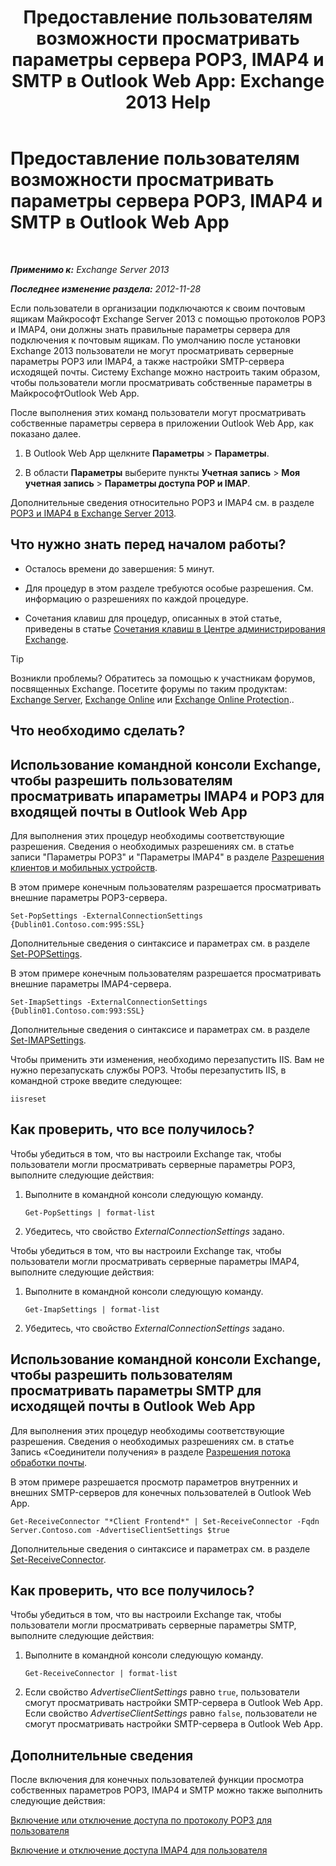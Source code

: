 ﻿---
title: 'Предоставление пользователям возможности просматривать параметры сервера POP3, IMAP4 и SMTP в Outlook Web App: Exchange 2013 Help'
TOCTitle: Предоставление пользователям возможности просматривать параметры сервера POP3, IMAP4 и SMTP в Outlook Web App
ms:assetid: bd22bf7e-3bf7-45e6-8790-919b780166f6
ms:mtpsurl: https://technet.microsoft.com/ru-ru/library/Gg298947(v=EXCHG.150)
ms:contentKeyID: 50556445
ms.date: 04/30/2018
mtps_version: v=EXCHG.150
ms.translationtype: HT
---

# Предоставление пользователям возможности просматривать параметры сервера POP3, IMAP4 и SMTP в Outlook Web App

 

_**Применимо к:** Exchange Server 2013_

_**Последнее изменение раздела:** 2012-11-28_

Если пользователи в организации подключаются к своим почтовым ящикам Майкрософт Exchange Server 2013 с помощью протоколов POP3 и IMAP4, они должны знать правильные параметры сервера для подключения к почтовым ящикам. По умолчанию после установки Exchange 2013 пользователи не могут просматривать серверные параметры POP3 или IMAP4, а также настройки SMTP-сервера исходящей почты. Систему Exchange можно настроить таким образом, чтобы пользователи могли просматривать собственные параметры в МайкрософтOutlook Web App.

После выполнения этих команд пользователи могут просматривать собственные параметры сервера в приложении Outlook Web App, как показано далее.

1.  В Outlook Web App щелкните **Параметры** \> **Параметры**.

2.  В области **Параметры** выберите пункты **Учетная запись** \> **Моя учетная запись** \> **Параметры доступа POP и IMAP**.

Дополнительные сведения относительно POP3 и IMAP4 см. в разделе [POP3 и IMAP4 в Exchange Server 2013](pop3-and-imap4-in-exchange-server-2013-exchange-2013-help.md).

## Что нужно знать перед началом работы?

  - Осталось времени до завершения: 5 минут.

  - Для процедур в этом разделе требуются особые разрешения. См. информацию о разрешениях по каждой процедуре.

  - Сочетания клавиш для процедур, описанных в этой статье, приведены в статье [Сочетания клавиш в Центре администрирования Exchange](keyboard-shortcuts-in-the-exchange-admin-center-exchange-online-protection-help.md).

> [!TIP]  
> Возникли проблемы? Обратитесь за помощью к участникам форумов, посвященных Exchange. Посетите форумы по таким продуктам: <a href="https://go.microsoft.com/fwlink/p/?linkid=60612">Exchange Server</a>, <a href="https://go.microsoft.com/fwlink/p/?linkid=267542">Exchange Online</a> или <a href="https://go.microsoft.com/fwlink/p/?linkid=285351">Exchange Online Protection</a>..


## Что необходимо сделать?

## Использование командной консоли Exchange, чтобы разрешить пользователям просматривать ипараметры IMAP4 и POP3 для входящей почты в Outlook Web App

Для выполнения этих процедур необходимы соответствующие разрешения. Сведения о необходимых разрешениях см. в статье записи "Параметры POP3" и "Параметры IMAP4" в разделе [Разрешения клиентов и мобильных устройств](clients-and-mobile-devices-permissions-exchange-2013-help.md).

В этом примере конечным пользователям разрешается просматривать внешние параметры POP3-сервера.

    Set-PopSettings -ExternalConnectionSettings {Dublin01.Contoso.com:995:SSL}

Дополнительные сведения о синтаксисе и параметрах см. в разделе [Set-POPSettings](https://technet.microsoft.com/ru-ru/library/aa997154\(v=exchg.150\)).

В этом примере конечным пользователям разрешается просматривать внешние параметры IMAP4-сервера.

    Set-ImapSettings -ExternalConnectionSettings {Dublin01.Contoso.com:993:SSL}

Дополнительные сведения о синтаксисе и параметрах см. в разделе [Set-IMAPSettings](https://technet.microsoft.com/ru-ru/library/aa998252\(v=exchg.150\)).

Чтобы применить эти изменения, необходимо перезапустить IIS. Вам не нужно перезапускать службы POP3. Чтобы перезапустить IIS, в командной строке введите следующее:

    iisreset

## Как проверить, что все получилось?

Чтобы убедиться в том, что вы настроили Exchange так, чтобы пользователи могли просматривать серверные параметры POP3, выполните следующие действия:

1.  Выполните в командной консоли следующую команду.
    
        Get-PopSettings | format-list

2.  Убедитесь, что свойство *ExternalConnectionSettings* задано.

Чтобы убедиться в том, что вы настроили Exchange так, чтобы пользователи могли просматривать серверные параметры IMAP4, выполните следующие действия:

1.  Выполните в командной консоли следующую команду.
    
        Get-ImapSettings | format-list

2.  Убедитесь, что свойство *ExternalConnectionSettings* задано.

## Использование командной консоли Exchange, чтобы разрешить пользователям просматривать параметры SMTP для исходящей почты в Outlook Web App

Для выполнения этих процедур необходимы соответствующие разрешения. Сведения о необходимых разрешениях см. в статье Запись «Соединители получения» в разделе [Разрешения потока обработки почты](mail-flow-permissions-exchange-2013-help.md).

В этом примере разрешается просмотр параметров внутренних и внешних SMTP-серверов для конечных пользователей в Outlook Web App.

    Get-ReceiveConnector "*Client Frontend*" | Set-ReceiveConnector -Fqdn Server.Contoso.com -AdvertiseClientSettings $true 

Дополнительные сведения о синтаксисе и параметрах см. в разделе [Set-ReceiveConnector](https://technet.microsoft.com/ru-ru/library/bb125140\(v=exchg.150\)).

## Как проверить, что все получилось?

Чтобы убедиться в том, что вы настроили Exchange так, чтобы пользователи могли просматривать серверные параметры SMTP, выполните следующие действия:

1.  Выполните в командной консоли следующую команду.
    
        Get-ReceiveConnector | format-list

2.  Если свойство *AdvertiseClientSettings* равно `true`, пользователи смогут просматривать настройки SMTP-сервера в Outlook Web App. Если свойство *AdvertiseClientSettings* равно `false`, пользователи не смогут просматривать настройки SMTP-сервера в Outlook Web App.

## Дополнительные сведения

После включения для конечных пользователей функции просмотра собственных параметров POP3, IMAP4 и SMTP можно также выполнить следующие действия:

[Включение или отключение доступа по протоколу POP3 для пользователя](enable-or-disable-pop3-access-for-a-user-exchange-2013-help.md)

[Включение и отключение доступа IMAP4 для пользователя](enable-or-disable-imap4-access-for-a-user-exchange-2013-help.md)

